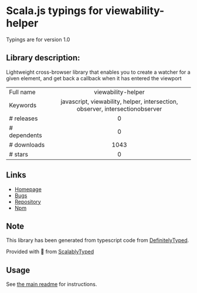 
# Scala.js typings for viewability-helper

Typings are for version 1.0

## Library description:
Lightweight cross-browser library that enables you to create a watcher for a given element, and get back a callback when it has entered the viewport

|                    |                 |
| ------------------ | :-------------: |
| Full name          | viewability-helper |
| Keywords           | javascript, viewability, helper, intersection, observer, intersectionobserver |
| # releases         | 0 |
| # dependents       | 0 |
| # downloads        | 1043 |
| # stars            | 0 |

## Links
- [Homepage](https://github.com/outbrain/ViewabilityHelper#readme)
- [Bugs](https://github.com/outbrain/ViewabilityHelper/issues)
- [Repository](https://github.com/outbrain/ViewabilityHelper)
- [Npm](https://www.npmjs.com/package/viewability-helper)
    


## Note
This library has been generated from typescript code from [DefinitelyTyped](https://definitelytyped.org).

Provided with :purple_heart: from [ScalablyTyped](https://github.com/oyvindberg/ScalablyTyped)

## Usage
See [the main readme](../../readme.md) for instructions.


